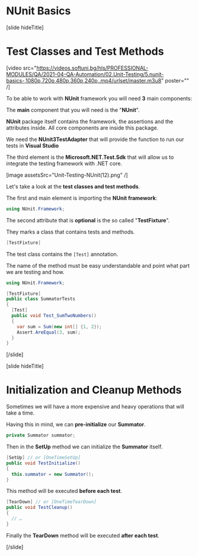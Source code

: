 # NUnit Basics

[slide hideTitle]

# Test Classes and Test Methods


[video src="https://videos.softuni.bg/hls/PROFESSIONAL-MODULES/QA/2021-04-QA-Automation/02.Unit-Testing/5.nunit-basics-,1080p,720p,480p,360p,240p,.mp4/urlset/master.m3u8" poster="" /]

To be able to work with **NUnit** framework you will need **3** main components:

The **main** component that you will need is the "**NUnit**". 

**NUnit** package itself contains the framework, the assertions and the attributes inside. All core components are inside this package.

We need the **NUnit3TestAdapter** that will provide the function to run our tests in **Visual Studio** 

The third element is the **Microsoft.NET.Test.Sdk** that will allow us to integrate the testing framework with .NET core.

[image assetsSrc="Unit-Testing-NUnit(12).png" /]

Let's take a look at the **test classes and test methods**.

The first and main element is importing the **NUnit framework**:

```csharp
using NUnit.Framework;
```

The second attribute that is **optional** is the so called "**TestFixture**".

They marks a class that contains tests and methods.

```csharp
[TestFixture]
```

The test class contains the `[Test]` annotation.

The name of the method must be easy understandable and point what part we are testing and how.

```csharp
using NUnit.Framework;

[TestFixture]
public class SummatorTests 
{
  [Test]
  public void Test_SumTwoNumbers() 
  {
    var sum = Sum(new int[] {1, 2});
    Assert.AreEqual(3, sum);
  }
}

```


[/slide]

[slide hideTitle]

# Initialization and Cleanup Methods


Sometimes we will have a more expensive and heavy operations that will take a time.

Having this in mind, we can **pre-initialize** our **Summator**.

```csharp
private Summator summator;
```

Then in the **SetUp** method we can initialize the **Summator** itself.

```csharp
[SetUp] // or [OneTimeSetUp]
public void TestInitialize()
{
  this.summator = new Summator();
}

```

This method will be executed **before each test**.

```csharp
[TearDown] // or [OneTimeTearDown]
public void TestCleanup()
{
  // … 
}
```

Finally the **TearDown** method will be executed **after each test**.


[/slide]